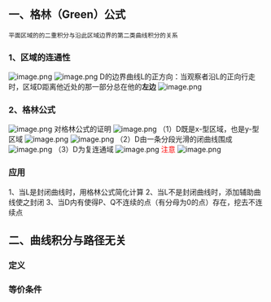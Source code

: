 ## 一、格林（Green）公式
`平面区域的的二重积分与沿此区域边界的第二类曲线积分的关系`
### 1、区域的连通性
![image.png](https://obsidian-1326430649.cos.ap-chongqing.myqcloud.com/pic/202405080828222.png)
![image.png](https://obsidian-1326430649.cos.ap-chongqing.myqcloud.com/pic/202405080828832.png)
D的边界曲线L的正方向：当观察者沿L的正向行走时，区域D距离他近处的那一部分总在他的**左边**
![image.png](https://obsidian-1326430649.cos.ap-chongqing.myqcloud.com/pic/202405080832318.png)
### 2、格林公式
![image.png](https://obsidian-1326430649.cos.ap-chongqing.myqcloud.com/pic/202405080834603.png)
对格林公式的证明
![image.png](https://obsidian-1326430649.cos.ap-chongqing.myqcloud.com/pic/202405080842047.png)
（1）D既是x-型区域，也是y-型区域
![image.png](https://obsidian-1326430649.cos.ap-chongqing.myqcloud.com/pic/202405080852168.png)
![image.png](https://obsidian-1326430649.cos.ap-chongqing.myqcloud.com/pic/202405080852813.png)
（2）D由一条分段光滑的闭曲线围成
![image.png](https://obsidian-1326430649.cos.ap-chongqing.myqcloud.com/pic/202405080854527.png)
（3）D为复连通域
![image.png](https://obsidian-1326430649.cos.ap-chongqing.myqcloud.com/pic/202405080856821.png)
<span style = "color: red">注意</span>
![image.png](https://obsidian-1326430649.cos.ap-chongqing.myqcloud.com/pic/202405080859039.png)

### 应用
1、当L是封闭曲线时，用格林公式简化计算
2、当L不是封闭曲线时，添加辅助曲线使之封闭
3、当D内有使得P、Q不连续的点（有分母为0的点）存在，挖去不连续点
## 二、曲线积分与路径无关
### 定义
### 等价条件